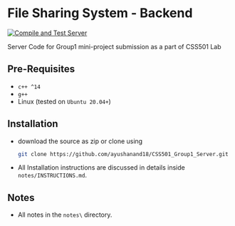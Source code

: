 # File Sharing System - Backend

[![Compile and Test Server](https://github.com/ayushanand18/CSS501_Group1_Server/actions/workflows/c-cpp.yml/badge.svg)](https://github.com/ayushanand18/CSS501_Group1_Server/actions/workflows/c-cpp.yml)

Server Code for Group1 mini-project submission as a part of CSS501 Lab

## Pre-Requisites
* `c++ ^14`
* `g++`
* Linux (tested on `Ubuntu 20.04+`)

## Installation
* download the source as zip or clone using 
    ```sh
    git clone https://github.com/ayushanand18/CSS501_Group1_Server.git
    ```

* All Installation instructions are discussed in details inside `notes/INSTRUCTIONS.md`.

## Notes
* All notes in the `notes\` directory.
